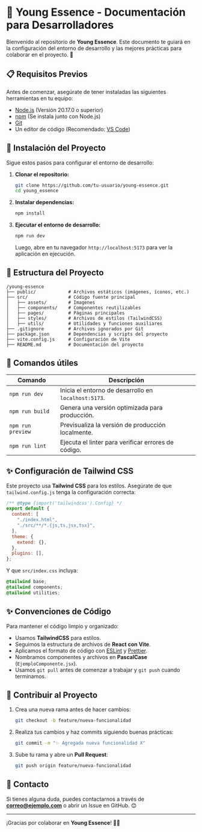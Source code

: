 # 📌 Young Essence - Documentación para Desarrolladores

Bienvenido al repositorio de **Young Essence**. Este documento te guiará en la configuración del entorno de desarrollo y las mejores prácticas para colaborar en el proyecto. 🚀

## 📋 Requisitos Previos
Antes de comenzar, asegúrate de tener instaladas las siguientes herramientas en tu equipo:

- [Node.js](https://nodejs.org/) (Versión 20.17.0 o superior)
- [npm](https://www.npmjs.com/) (Se instala junto con Node.js)
- [Git](https://git-scm.com/)
- Un editor de código (Recomendado: [VS Code](https://code.visualstudio.com/))

## 🚀 Instalación del Proyecto

Sigue estos pasos para configurar el entorno de desarrollo:

1. **Clonar el repositorio:**
   ```sh
   git clone https://github.com/tu-usuario/young-essence.git
   cd young_essence
   ```

2. **Instalar dependencias:**
   ```sh
   npm install
   ```

3. **Ejecutar el entorno de desarrollo:**
   ```sh
   npm run dev
   ```
   Luego, abre en tu navegador `http://localhost:5173` para ver la aplicación en ejecución.

## 📂 Estructura del Proyecto

```
/young-essence
├── public/            # Archivos estáticos (imágenes, íconos, etc.)
├── src/               # Código fuente principal
│   ├── assets/        # Imagenes
│   ├── components/    # Componentes reutilizables
│   ├── pages/         # Páginas principales
│   ├── styles/        # Archivos de estilos (TailwindCSS)
│   ├── utils/         # Utilidades y funciones auxiliares
├── .gitignore         # Archivos ignorados por Git
├── package.json       # Dependencias y scripts del proyecto
├── vite.config.js     # Configuración de Vite
├── README.md          # Documentación del proyecto
```

## 🔧 Comandos útiles

| Comando          | Descripción |
|-----------------|-------------|
| `npm run dev`   | Inicia el entorno de desarrollo en `localhost:5173`. |
| `npm run build` | Genera una versión optimizada para producción. |
| `npm run preview` | Previsualiza la versión de producción localmente. |
| `npm run lint`  | Ejecuta el linter para verificar errores de código. |

## ✨ Configuración de Tailwind CSS
Este proyecto usa **Tailwind CSS** para los estilos. Asegúrate de que `tailwind.config.js` tenga la configuración correcta:

```js
/** @type {import('tailwindcss').Config} */
export default {
  content: [
    "./index.html",
    "./src/**/*.{js,ts,jsx,tsx}",
  ],
  theme: {
    extend: {},
  },
  plugins: [],
};
```

Y que `src/index.css` incluya:
```css
@tailwind base;
@tailwind components;
@tailwind utilities;
```

## ✨ Convenciones de Código
Para mantener el código limpio y organizado:
- Usamos **TailwindCSS** para estilos.
- Seguimos la estructura de archivos de **React con Vite**.
- Aplicamos el formato de código con [ESLint](https://eslint.org/) y [Prettier](https://prettier.io/).
- Nombramos componentes y archivos en **PascalCase** (`EjemploComponente.jsx`).
- Usamos `git pull` antes de comenzar a trabajar y `git push` cuando terminamos.

## 🔗 Contribuir al Proyecto
1. Crea una nueva rama antes de hacer cambios:
   ```sh
   git checkout -b feature/nueva-funcionalidad
   ```
2. Realiza tus cambios y haz commits siguiendo buenas prácticas:
   ```sh
   git commit -m "✨ Agregada nueva funcionalidad X"
   ```
3. Sube tu rama y abre un **Pull Request**:
   ```sh
   git push origin feature/nueva-funcionalidad
   ```

## 📌 Contacto
Si tienes alguna duda, puedes contactarnos a través de **[correo@ejemplo.com](mailto:correo@ejemplo.com)** o abrir un Issue en GitHub. 😊

---
¡Gracias por colaborar en **Young Essence**! 💙🚀

